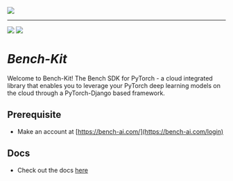﻿[![](https://bench-ai.com/static/media/bench.f0b00cb77f69869f37586406c4ff9ebe.svg)](https://bench-ai.com/)
___
[![](https://dcbadge.vercel.app/api/server/24BCstk4re)](https://discord.gg/24BCstk4re) [![](https://img.shields.io/badge/LinkedIn-0077B5?style=for-the-badge&logo=linkedin&logoColor=white)](https://www.linkedin.com/company/bench-ai) 
# *Bench-Kit*
Welcome to Bench-Kit! The Bench SDK for PyTorch - a cloud integrated 
library that enables you to leverage your PyTorch deep learning models on the 
cloud through a PyTorch-Django based framework.

## Prerequisite
- Make an account at [https://bench-ai.com/](https://bench-ai.com/login)

## Docs
- Check out the docs [here](https://docs.bench-ai.com/)